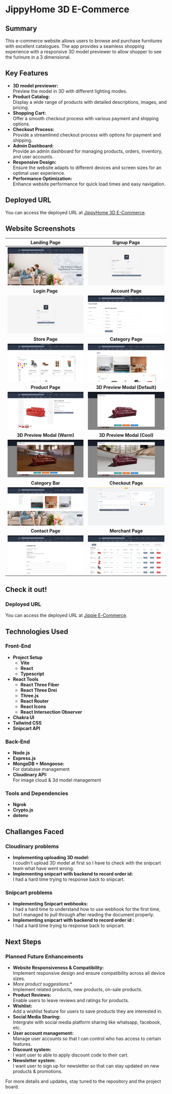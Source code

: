 # JippyHome 3D E-Commerce

## Summary

This e-commerce website allows users to browse and purchase furnitures with excellent catalogues. The app provides a seamless shopping experience with a responsive 3D model previewer to allow shopper to see the furinure in a 3 dimensional.

## Key Features

- **3D model previewer:**
  </br>
  Preview the model in 3D with different lighting modes.
- **Product Catalog:**
  </br>
  Display a wide range of products with detailed descriptions, images, and pricing.
- **Shopping Cart:**
  </br>
  Offer a smooth checkout process with various payment and shipping options.
- **Checkout Process:**
  </br>
  Provide a streamlined checkout process with options for payment and shipping.
- **Admin Dashboard:**
  </br>
 Provide an admin dashboard for managing products, orders, inventory, and user accounts.
- **Responsive Design:**
  </br>
  Ensure the website adapts to different devices and screen sizes for an optimal user experience.
- **Performance Optimization:**
  </br>
  Enhance website performance for quick load times and easy navigation.

## Deployed URL

You can access the deployed URL at [JippyHome 3D E-Commerce](https://jippyhome-3d-e-commerce.onrender.com/).

## Website Screenshots

|                             **Landing Page**                              |                           **Signup Page**                            |
| :-----------------------------------------------------------------------: | :------------------------------------------------------------------: | 
|            ![Landing Page](./public/media/github/landingpage.jpg)             |            ![Signup Page](./public/media/github/signuppage.jpg)             |
|                              **Login Page**                               |                           **Account Page**                           |                  
|            ![Login Page](./public/media/github/loginpage.jpg)              |          ![Account Page](./public/media/github/accountpage.jpg)            |
|                              **Store Page**                               |                           **Category Page**                          |                  
|            ![Store Page](./public/media/github/storepage.jpg)              |         ![Category Page](./public/media/github/categorypage.jpg)           |
|                         **Product Page**                                  |                    **3D Preview Modal (Default)**                    |                  
|            ![Product Page](./public/media/github/productpage.jpg)          |      ![3D Preview Modal Default](./public/media/github/3dpreviewmodal-default.jpg)      |
|                      **3D Preview Modal (Warm)**                          |                      **3D Preview Modal (Cool)**                     |                  
| ![3D Preview Modal Warm](./public/media/github/3dpreviewmodal-warm.jpg)    |     ![3D Preview Modal Cool](./public/media/github/3dpreviewmodal-cool.jpg) |
|                              **Category Bar**                             |                          **Checkout Page**                           |                  
|            ![Category Bar](./public/media/github/categorybar.jpg)          |         ![Checkout Page](./public/media/github/checkoutpage.jpg)          |
|                              **Contact Page**                             |                          **Merchant Page**                           |                  
|            ![Contact Page](./public/media/github/contactpage.jpg)          |         ![Merchant Page](./public/media/github/merchantpage.jpg)          |


## Check it out!

### Deployed URL

You can access the deployed URL at [Jippie E-Commerce](https://jippie-e-commerce-app.onrender.com/).

## Technologies Used

### Front-End

- **Project Setup**
  - **Vite**
  - **React**
  - **Typescript**
- **React Tools**
  - **React Three Fiber**
  - **React Three Drei**
  - **Three.js**
  - **React Router**
  - **React Icons**
  - **React Intersection Observer**
- **Chakra UI**
- **Tailwind CSS**
- **Snipcart API**

### Back-End
- **Node.js**
- **Express.js**
- **MongoDB + Mongoose:**
  </br>
  For database management
- **Cloudinary API:**
  </br>
  For image cloud & 3d model management

### Tools and Dependencies

- **Ngrok**
- **Crypto.js**
- **dotenv**

## Challanges Faced

### Cloudinary problems

- **Implementing uploading 3D model:**
  </br>
  I coudln't upload 3D model at first so I have to check with the snipcart team what have went wrong.
- **Implementing snipcart with backend to record order id:**
  </br>
  I had a hard time trying to response back to snipcart.

### Snipcart problems

- **Implementing Snipcart webhooks:**
  </br>
  I had a hard time to understand how to use webhook for the first time, but I managed to pull through after reading the document properly.
- **Implementing snipcart with backend to record order id :**
  </br>
  I had a hard time trying to response back to snipcart.

## Next Steps

### Planned Future Enhancements

- **Website Responsiveness & Compatibility:**
  </br>
  Implement responsive design and ensure compatibility across all device sizes.
- *More product suggestions:**
  </br>
  Implement related products, new products, on-sale products.
- **Product Reviews:**
  </br>
  Enable users to leave reviews and ratings for products.
- **Wishlist:**
  </br>
  Add a wishlist feature for users to save products they are interested in.
- **Social Media Sharing:**
  </br>
  Intergrate with social media platform sharing like whatsapp, facebook, etc.
- **User account management:**
  </br>
  Manage user accounts so that I can control who has access to certain features.
- **Discount system:**
  </br>
  I want user to able to apply discount code to their cart.
- **Newsletter system:**
  </br>
  I want user to sign up for newsletter so that can stay updated on new products & promotions.

For more details and updates, stay tuned to the repository and the project board.
